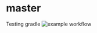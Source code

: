 # master
Testing gradle
![example workflow](https://github.com/github/docs/actions/workflows/blank.yml/badge.svg)
